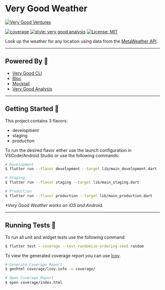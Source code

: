 # Very Good Weather

[![Very Good Ventures][logo]][very_good_ventures_link]

[![coverage][coverage_badge]][coverage_link]
[![style: very good analysis][very_good_analysis_badge]][very_good_analysis_link]
[![License: MIT][license_badge]][license_link]

Look up the weather for any location using data from the [MetaWeather API][meta_weather_api_link].

---

## Powered By 🧰

- [Very Good CLI][very_good_cli_link]
- [Bloc][bloc_link]
- [Mocktail][mocktail_link]
- [Very Good Analysis][very_good_analysis_link]

---

## Getting Started 🚀

This project contains 3 flavors:

- development
- staging
- production

To run the desired flavor either use the launch configuration in VSCode/Android Studio or use the following commands:

```sh
# Development
$ flutter run --flavor development --target lib/main_development.dart

# Staging
$ flutter run --flavor staging --target lib/main_staging.dart

# Production
$ flutter run --flavor production --target lib/main_production.dart
```

_\*Very Good Weather works on iOS and Android._

---

## Running Tests 🧪

To run all unit and widget tests use the following command:

```sh
$ flutter test --coverage --test-randomize-ordering-seed random
```

To view the generated coverage report you can use [lcov](https://github.com/linux-test-project/lcov).

```sh
# Generate Coverage Report
$ genhtml coverage/lcov.info -o coverage/

# Open Coverage Report
$ open coverage/index.html
```

[coverage_badge]: https://codecov.io/gh/EdsonBueno/very_good_weather/branch/main/graph/badge.svg?token=N09X1DBFMP
[coverage_link]: https://codecov.io/gh/EdsonBueno/very_good_weather
[license_badge]: https://img.shields.io/badge/license-MIT-blue.svg
[license_link]: https://opensource.org/licenses/MIT
[logo]: https://raw.githubusercontent.com/VeryGoodOpenSource/very_good_analysis/main/assets/vgv_logo.png
[very_good_analysis_badge]: https://img.shields.io/badge/style-very_good_analysis-B22C89.svg
[very_good_analysis_link]: https://pub.dev/packages/very_good_analysis
[very_good_cli_link]: https://github.com/VeryGoodOpenSource/very_good_cli
[bloc_link]: https://bloclibrary.dev/
[very_good_ventures_link]: https://verygood.ventures/?utm_source=github&utm_medium=banner&utm_campaign=core
[mocktail_link]: https://pub.dev/packages/mocktail
[meta_weather_api_link]: http://metaweather.com/api